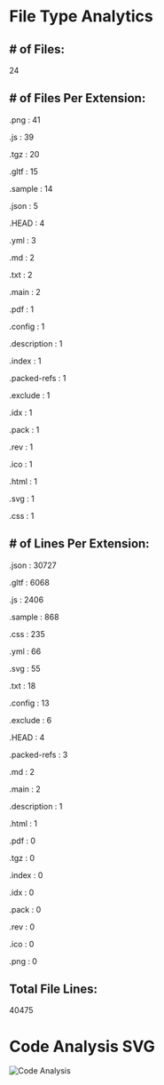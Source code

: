 # File Type Analytics
## # of Files:
24

## # of Files Per Extension:
.png : 41

.js : 39

.tgz : 20

.gltf : 15

.sample : 14

.json : 5

.HEAD : 4

.yml : 3

.md : 2

.txt : 2

.main : 2

.pdf : 1

.config : 1

.description : 1

.index : 1

.packed-refs : 1

.exclude : 1

.idx : 1

.pack : 1

.rev : 1

.ico : 1

.html : 1

.svg : 1

.css : 1


## # of Lines Per Extension: 
.json : 30727

.gltf : 6068

.js : 2406

.sample : 868

.css : 235

.yml : 66

.svg : 55

.txt : 18

.config : 13

.exclude : 6

.HEAD : 4

.packed-refs : 3

.md : 2

.main : 2

.description : 1

.html : 1

.pdf : 0

.tgz : 0

.index : 0

.idx : 0

.pack : 0

.rev : 0

.ico : 0

.png : 0


## Total File Lines: 
40475

# Code Analysis SVG

<img src="https://repo-analytics-backend.vercel.app/api?backgroundColor=black&titleColor=white&textColor=white&title=Code Analysis On 2025-01-09 19:46:44&numFiles=24&totalLines=40475" alt="Code Analysis" />
